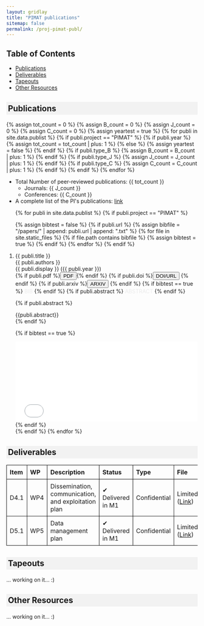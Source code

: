 ```yaml
---
layout: gridlay
title: "PIMAT publications"
sitemap: false
permalink: /proj-pimat-publ/
---
```


## Table of Contents
- [Publications](#publications)
- [Deliverables](#resources-deliverables)
- [Tapeouts](#tapeouts)
- [Other Resources](#resources)


<!-- ###################################################################### 
                              PUBLICATIONS
######################################################################   -->
<h2 style="background-color: #f2f2f2; padding: 0.2em;"> Publications </h2>
<a id="publications"></a>

{% assign tot_count = 0 %}
{% assign B_count = 0 %}
{% assign J_count = 0 %}
{% assign C_count = 0 %}
{% assign yeartest = true %}
{% for publi in site.data.publist %}
  {% if publi.project == "PIMAT" %} 
    {% if publi.year %}
      {% assign tot_count = tot_count | plus: 1 %}
    {% else %}
      {% assign yeartest = false %}
    {% endif %}
    {% if publi.type_B %}
      {% assign B_count = B_count | plus: 1 %}
    {% endif %}
    {% if publi.type_J %}
      {% assign J_count = J_count | plus: 1 %}
    {% endif %}
    {% if publi.type_C %}
      {% assign C_count = C_count | plus: 1 %}
    {% endif %}
  {% endif %}
{% endfor %}

* Total Number of peer-reviewed publications: {{ tot_count }}
  * Journals: {{ J_count }}
  * Conferences: {{ C_count }}
* A complete list of the PI's publications: <a href="{{ site.baseurl }}/publications/" target="_blank">link</a>

<ol>
{% for publi in site.data.publist %}
  {% if publi.project == "PIMAT" %}

  {% assign bibtest = false %}
  {% if publi.url %}
    {% assign bibfile = "/papers/" | append:  publi.url  | append: ".txt" %}
    {% for file in site.static_files %}
      {% if file.path contains bibfile %}
        {% assign bibtest = true %}
      {% endif %}
    {% endfor %}
  {% endif %}

  <li>
  {{ publi.title }}<br/>
  {{ publi.authors }}<br/> 
  {{ publi.display }} ({{ publi.year }})<br/>
  <div class="flex-item2">
    {% if publi.pdf %}<a href="{{ site.url }}{{ site.baseurl }}/papers/{{ publi.pdf }}.pdf" target="_blank"><button class="btn-pdf">PDF</button></a>{% endif %}
    {% if publi.doi %}<a href="http://dx.doi.org/{{ publi.doi }}" target="_blank"><button class="btn-doi">DOI/URL</button></a> {% endif %}
    {% if publi.arxiv %}<a href="https://arxiv.org/abs/{{ publi.arxiv }}" target="_blank"><button class="btn-arxiv">ARXIV</button></a> {% endif %}
    {% if bibtest == true %} <a data-toggle="collapse" href="#{{publi.url}}2"  class="btn-bib" style="text-decoration:none; color:#ebebeb; hover:#ebebeb;" role="button" aria-expanded="false" aria-controls="{{publi.url}}2">BIB</a> {% endif %}
    {% if publi.abstract %} <a data-toggle="collapse" href="#{{publi.url}}"  class="btn-abstract" style="text-decoration:none; color:#ebebeb; hover:#ebebeb;" role="button" aria-expanded="false" aria-controls="{{publi.url}}">ABSTRACT</a> {% endif %}
  </div>

  {% if publi.abstract %}
  <div class="collapse" id="{{publi.url}}"><div class="well-abstract">
   {{publi.abstract}}
  </div></div>
  {% endif %}

  {% if bibtest == true %}
  <div class="collapse" id="{{publi.url}}2"><div class="well-bib">
   <iframe src='{{site.url}}{{site.baseurl}}/papers/{{publi.url}}.txt' scrolling='yes' width="100%" height="210" frameborder='0'></iframe>
  </div></div>
  {% endif %}
</li>
  {% endif %}
{% endfor %}
</ol>


<!-- ###################################################################### 
                                DELIVERABLES
######################################################################   -->
<h2 style="background-color: #f2f2f2; padding: 0.2em;"> Deliverables </h2>
<a id="resources-deliverables"></a>

<table style="width: 100%; border-collapse: collapse; text-align: left;">
	<tr>
        <th style="border: 1px solid black; padding: 8px;">Item</th>
        <th style="border: 1px solid black; padding: 8px;">WP</th>
        <th style="border: 1px solid black; padding: 8px;">Description</th>
        <th style="border: 1px solid black; padding: 8px;">Status</th>
        <th style="border: 1px solid black; padding: 8px;">Type</th>
        <th style="border: 1px solid black; padding: 8px;">File</th>
    </tr>
    <tr>
        <td style="border: 1px solid black; padding: 8px;">D4.1</td>
        <td style="border: 1px solid black; padding: 8px;">WP4</td>
        <td style="border: 1px solid black; padding: 8px;">Dissemination, communication, and exploitation plan</td>
        <td style="border: 1px solid black; padding: 8px;">✔ Delivered in M1</td>
        <td style="border: 1px solid black; padding: 8px;">Confidential</td>
        <td style="border: 1px solid black; padding: 8px;">Limited (<a href="https://drive.google.com/file/d/1QFKnev0xmn38rEbUN2pkwfdEWrPrmk9C/view?usp=sharing">Link</a>)</td>
    </tr>
    <tr>
        <td style="border: 1px solid black; padding: 8px;">D5.1</td>
        <td style="border: 1px solid black; padding: 8px;">WP5</td>
        <td style="border: 1px solid black; padding: 8px;">Data management plan</td>
        <td style="border: 1px solid black; padding: 8px;">✔ Delivered in M1</td>
        <td style="border: 1px solid black; padding: 8px;">Confidential</td>
        <td style="border: 1px solid black; padding: 8px;">Limited (<a href="https://drive.google.com/file/d/1QIlapWXzmmWcHCFds40FBiCbF-DpieNJ/view?usp=sharing">Link</a>)</td>
    </tr>
</table>


<!-- ###################################################################### 
                              TAPEOUTS
######################################################################   -->
<h2 style="background-color: #f2f2f2; padding: 0.2em;"> Tapeouts </h2>
<a id="tapeouts"></a>

... working on it... :)


<!-- ###################################################################### 
                              OTHER RESOURCES
######################################################################   -->
<h2 style="background-color: #f2f2f2; padding: 0.2em;"> Other Resources </h2>
<a id="resources"></a>

... working on it... :)
<!-- files datasets, public data -->